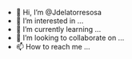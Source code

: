- 👋 Hi, I’m @Jdelatorresosa
- 👀 I’m interested in ...
- 🌱 I’m currently learning ...
- 💞️ I’m looking to collaborate on ...
- 📫 How to reach me ...

<!---
Jdelatorresosa/Jdelatorresosa is a ✨ special ✨ repository because its `README.md` (this file) appears on your GitHub profile.
You can click the Preview link to take a look at your changes.
--->
